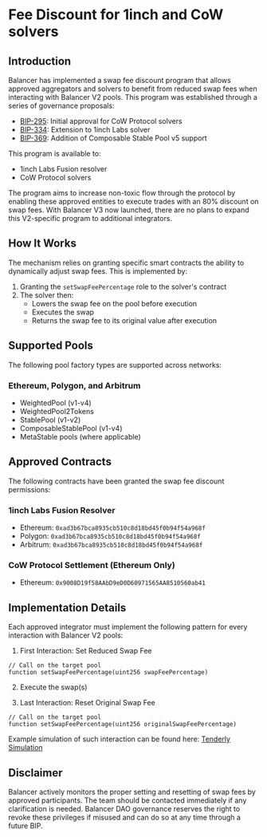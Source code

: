 # Fee Discount for 1inch and CoW solvers

## Introduction

Balancer has implemented a swap fee discount program that allows approved aggregators and solvers to benefit from reduced swap fees when interacting with Balancer V2 pools. This program was established through a series of governance proposals:

- [BIP-295](https://forum.balancer.fi/t/bip-295-fee-discount-for-cowswap-solvers/4785): Initial approval for CoW Protocol solvers
- [BIP-334](https://forum.balancer.fi/t/bip-334-fee-discount-for-1inch-labs-solver/4871): Extension to 1inch Labs solver
- [BIP-369](https://forum.balancer.fi/t/bip-369-grant-cspv5-swap-fee-permissions-to-cowswap-1inch-labs-solver/5003): Addition of Composable Stable Pool v5 support

This program is available to:

- 1inch Labs Fusion resolver
- CoW Protocol solvers

The program aims to increase non-toxic flow through the protocol by enabling these approved entities to execute trades with an 80% discount on swap fees. With Balancer V3 now launched, there are no plans to expand this V2-specific program to additional integrators.

## How It Works

The mechanism relies on granting specific smart contracts the ability to dynamically adjust swap fees. This is implemented by:

1. Granting the `setSwapFeePercentage` role to the solver's contract
2. The solver then:
   - Lowers the swap fee on the pool before execution
   - Executes the swap
   - Returns the swap fee to its original value after execution

## Supported Pools

The following pool factory types are supported across networks:

### Ethereum, Polygon, and Arbitrum

- WeightedPool (v1-v4)
- WeightedPool2Tokens
- StablePool (v1-v2)
- ComposableStablePool (v1-v4)
- MetaStable pools (where applicable)

## Approved Contracts

The following contracts have been granted the swap fee discount permissions:

### 1inch Labs Fusion Resolver

- Ethereum: `0xad3b67bca8935cb510c8d18bd45f0b94f54a968f`
- Polygon: `0xad3b67bca8935cb510c8d18bd45f0b94f54a968f`
- Arbitrum: `0xad3b67bca8935cb510c8d18bd45f0b94f54a968f`

### CoW Protocol Settlement (Ethereum Only)

- Ethereum: `0x9008D19f58AAbD9eD0D60971565AA8510560ab41`

## Implementation Details

Each approved integrator must implement the following pattern for every interaction with Balancer V2 pools:

1. First Interaction: Set Reduced Swap Fee
```solidity
// Call on the target pool
function setSwapFeePercentage(uint256 swapFeePercentage)
```

2. Execute the swap(s)

3. Last Interaction: Reset Original Swap Fee
```solidity
// Call on the target pool
function setSwapFeePercentage(uint256 originalSwapFeePercentage)
```

Example simulation of such interaction can be found here: [Tenderly Simulation](https://dashboard.tenderly.co/gp-v2/staging/simulator/e2abd440-d0f9-4ad5-9e4e-b9c690f3a5cc)

## Disclaimer

Balancer actively monitors the proper setting and resetting of swap fees by approved participants. The team should be contacted immediately if any clarification is needed. Balancer DAO governance reserves the right to revoke these privileges if misused and can do so at any time through a future BIP.
